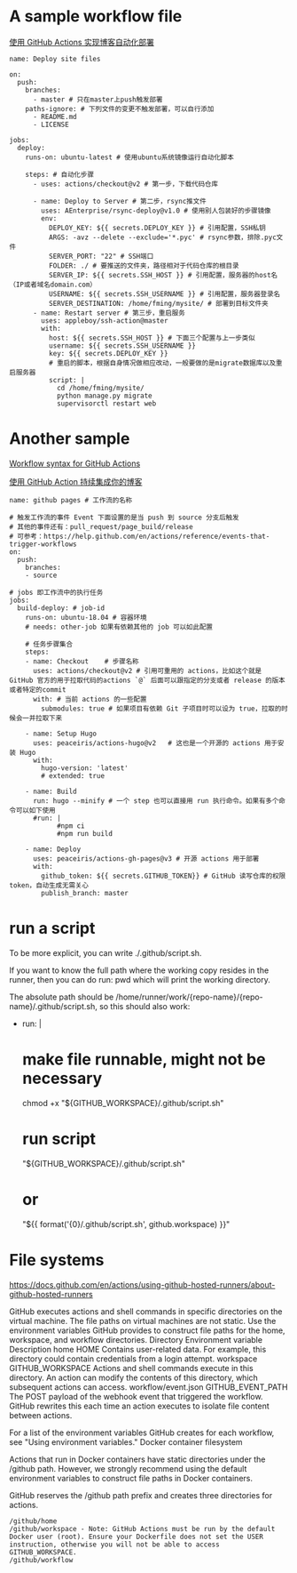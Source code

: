 # A sample workflow file

[使用 GitHub Actions 实现博客自动化部署](https://frostming.com/2020/04-26/github-actions-deploy/)
```
name: Deploy site files

on:
  push:
    branches:
      - master # 只在master上push触发部署
    paths-ignore: # 下列文件的变更不触发部署，可以自行添加
      - README.md
      - LICENSE

jobs:
  deploy:
    runs-on: ubuntu-latest # 使用ubuntu系统镜像运行自动化脚本

    steps: # 自动化步骤
      - uses: actions/checkout@v2 # 第一步，下载代码仓库

      - name: Deploy to Server # 第二步，rsync推文件
        uses: AEnterprise/rsync-deploy@v1.0 # 使用别人包装好的步骤镜像
        env:
          DEPLOY_KEY: ${{ secrets.DEPLOY_KEY }} # 引用配置，SSH私钥
          ARGS: -avz --delete --exclude='*.pyc' # rsync参数，排除.pyc文件
          SERVER_PORT: "22" # SSH端口
          FOLDER: ./ # 要推送的文件夹，路径相对于代码仓库的根目录
          SERVER_IP: ${{ secrets.SSH_HOST }} # 引用配置，服务器的host名（IP或者域名domain.com）
          USERNAME: ${{ secrets.SSH_USERNAME }} # 引用配置，服务器登录名
          SERVER_DESTINATION: /home/fming/mysite/ # 部署到目标文件夹
      - name: Restart server # 第三步，重启服务
        uses: appleboy/ssh-action@master
        with:
          host: ${{ secrets.SSH_HOST }} # 下面三个配置与上一步类似
          username: ${{ secrets.SSH_USERNAME }}
          key: ${{ secrets.DEPLOY_KEY }}
          # 重启的脚本，根据自身情况做相应改动，一般要做的是migrate数据库以及重启服务器
          script: |
            cd /home/fming/mysite/
            python manage.py migrate
            supervisorctl restart web
```

# Another sample

[Workflow syntax for GitHub Actions](https://docs.github.com/en/actions/reference/workflow-syntax-for-github-actions)

[使用 GitHub Action 持续集成你的博客](https://blog.xiaohei.im/posts/github-action-guide/)

```
name: github pages # 工作流的名称

# 触发工作流的事件 Event 下面设置的是当 push 到 source 分支后触发
# 其他的事件还有：pull_request/page_build/release
# 可参考：https://help.github.com/en/actions/reference/events-that-trigger-workflows
on:	
  push:
    branches:
    - source

# jobs 即工作流中的执行任务
jobs:
  build-deploy: # job-id
    runs-on: ubuntu-18.04 # 容器环境
    # needs: other-job 如果有依赖其他的 job 可以如此配置
    
    # 任务步骤集合
    steps:
    - name: Checkout	# 步骤名称
      uses: actions/checkout@v2	# 引用可重用的 actions，比如这个就是 GitHub 官方的用于拉取代码的actions `@` 后面可以跟指定的分支或者 release 的版本或者特定的commit
      with:	# 当前 actions 的一些配置
        submodules: true # 如果项目有依赖 Git 子项目时可以设为 true，拉取的时候会一并拉取下来

    - name: Setup Hugo
      uses: peaceiris/actions-hugo@v2	# 这也是一个开源的 actions 用于安装 Hugo
      with:
        hugo-version: 'latest'
        # extended: true

    - name: Build
      run: hugo --minify # 一个 step 也可以直接用 run 执行命令。如果有多个命令可以如下使用
      #run: |
    		#npm ci
    		#npm run build

    - name: Deploy
      uses: peaceiris/actions-gh-pages@v3 # 开源 actions 用于部署
      with:
        github_token: ${{ secrets.GITHUB_TOKEN}} # GitHub 读写仓库的权限token，自动生成无需关心
        publish_branch: master
```

# run a script

To be more explicit, you can write ./.github/script.sh.

If you want to know the full path where the working copy resides in the runner, then you can do run: pwd which will print the working directory.

The absolute path should be /home/runner/work/{repo-name}/{repo-name}/.github/script.sh, so this should also work:

- run: |
    # make file runnable, might not be necessary
    chmod +x "${GITHUB_WORKSPACE}/.github/script.sh"

    # run script
    "${GITHUB_WORKSPACE}/.github/script.sh"
    # or
    "${{ format('{0}/.github/script.sh', github.workspace) }}"


# File systems
https://docs.github.com/en/actions/using-github-hosted-runners/about-github-hosted-runners

GitHub executes actions and shell commands in specific directories on the virtual machine. The file paths on virtual machines are not static. Use the environment variables GitHub provides to construct file paths for the home, workspace, and workflow directories.
Directory	Environment variable	Description
home	HOME	Contains user-related data. For example, this directory could contain credentials from a login attempt.
workspace	GITHUB_WORKSPACE	Actions and shell commands execute in this directory. An action can modify the contents of this directory, which subsequent actions can access.
workflow/event.json	GITHUB_EVENT_PATH	The POST payload of the webhook event that triggered the workflow. GitHub rewrites this each time an action executes to isolate file content between actions.

For a list of the environment variables GitHub creates for each workflow, see "Using environment variables."
Docker container filesystem

Actions that run in Docker containers have static directories under the /github path. However, we strongly recommend using the default environment variables to construct file paths in Docker containers.

GitHub reserves the /github path prefix and creates three directories for actions.

    /github/home
    /github/workspace - Note: GitHub Actions must be run by the default Docker user (root). Ensure your Dockerfile does not set the USER instruction, otherwise you will not be able to access GITHUB_WORKSPACE.
    /github/workflow

